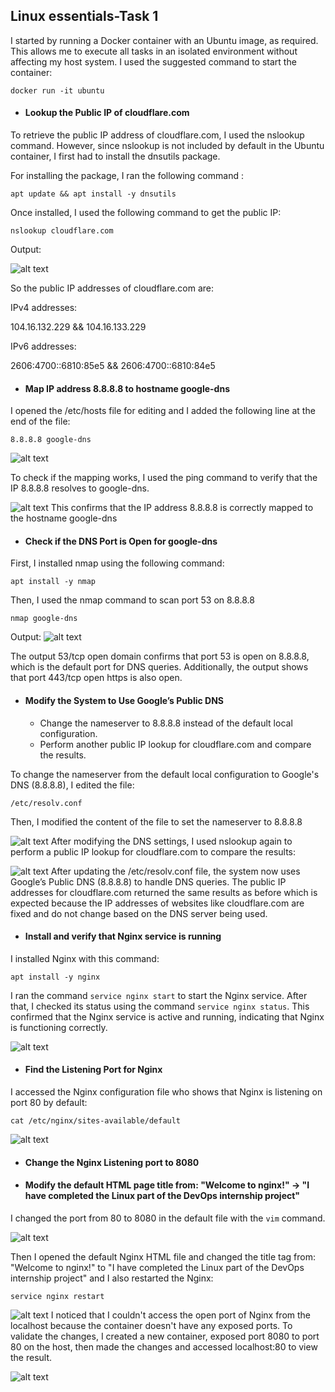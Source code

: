 
## Linux essentials-Task 1


I started by running a Docker container with an Ubuntu image, as required. This allows me to execute all tasks in an isolated environment without affecting my host system.
I used the suggested command to start the container: 

 ```
 docker run -it ubuntu 
 ``` 

 - #### Lookup the Public IP of cloudflare.com

 To retrieve the public IP address of cloudflare.com, I used the nslookup command. However, since nslookup is not included by default in the Ubuntu container, I first had to install the dnsutils package.

 For installing the package, I ran the following command :
 ``` 
 apt update && apt install -y dnsutils
 ```
 Once installed, I used the following command to get the public IP:
 ``` 
 nslookup cloudflare.com
 ```
 Output:


 ![alt text](3.png)
    
 So the public IP addresses of cloudflare.com are:

 IPv4 addresses:

 104.16.132.229 &&
 104.16.133.229


 IPv6 addresses:

 2606:4700::6810:85e5 &&
 2606:4700::6810:84e5

 - #### Map IP address 8.8.8.8 to hostname google-dns

 I opened the /etc/hosts file for editing and I added the following line at the end of the file:
 ```
 8.8.8.8 google-dns
 ```
 ![alt text](4.png)
 
 To check if the mapping works, I used the ping command to verify that the IP 8.8.8.8 resolves to google-dns.

 ![alt text](5.png)
 This confirms that the IP address 8.8.8.8 is correctly mapped to the hostname google-dns
 
 - #### Check if the DNS Port is Open for google-dns

 First, I installed nmap using the following command:
 ```
 apt install -y nmap
```
 Then, I used the nmap command to scan port 53 on 8.8.8.8
```
nmap google-dns
```
 Output:
 ![alt text](6.png)

 The output 53/tcp open domain confirms that port 53 is open on 8.8.8.8, which is the default port for DNS queries. 
 Additionally, the output shows that port 443/tcp open https is also open.
 
 - #### Modify the System to Use Google’s Public DNS  
    - Change the nameserver to 8.8.8.8 instead of the default local configuration.  
    - Perform another public IP lookup for cloudflare.com and compare the results.

 To change the nameserver from the default local configuration to Google's DNS (8.8.8.8), I edited the file:
 ```
 /etc/resolv.conf
 ```

 Then, I modified the content of the file to set the nameserver to 8.8.8.8

 ![alt text](image.png)
 After modifying the DNS settings, I used nslookup again to perform a public IP lookup for cloudflare.com to compare the results:

 ![alt text](image-1.png)
 After updating the /etc/resolv.conf file, the system now uses Google’s Public DNS (8.8.8.8) to handle DNS queries.
 The public IP addresses for cloudflare.com returned the same results as before which is expected because the IP addresses of websites like cloudflare.com are fixed and do not change based on the DNS server being used.

 - #### Install and verify that Nginx service is running  
 I installed Nginx with this command:
 ```
 apt install -y nginx
 ```
I ran the command ``` service nginx start ``` to start the Nginx service. After that, I checked its status using the command ```service nginx status```. This confirmed that the Nginx service is active and running, indicating that Nginx is functioning correctly. 

 ![alt text](12.png)
 
 - #### Find the Listening Port for Nginx 

 I accessed the Nginx configuration file who shows that Nginx is listening on port 80 by default:
 ```
 cat /etc/nginx/sites-available/default
 ```
 ![alt text](13.png)

 - #### Change the Nginx Listening port to 8080  
 - #### Modify the default HTML page title from: "Welcome to nginx!" → "I have completed the Linux part of the DevOps internship project"
 I changed the port from 80 to 8080 in the default file with the ``` vim ``` command.
 
 ![alt text](15.png)

 Then I opened the default Nginx HTML file and changed the title tag from: "Welcome to nginx!" to "I have completed the Linux part of the DevOps internship project"
 and I also restarted the Nginx:
 ```
 service nginx restart
 ``` 
 ![alt text](image-2.png)
 I noticed that I couldn't access the open port of Nginx from the localhost because the container doesn't have any exposed ports. To validate the changes, I created a new container, exposed port 8080 to port 80 on the host, then made the changes and accessed localhost:80 to view the result.
 
 ![alt text](image-3.png)
